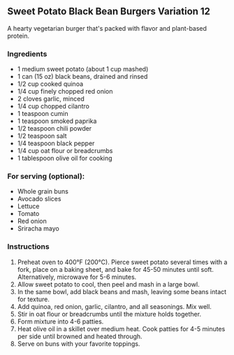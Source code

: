 ## Sweet Potato Black Bean Burgers Variation 12

A hearty vegetarian burger that's packed with flavor and plant-based protein.

### Ingredients

* 1 medium sweet potato (about 1 cup mashed)
* 1 can (15 oz) black beans, drained and rinsed
* 1/2 cup cooked quinoa
* 1/4 cup finely chopped red onion
* 2 cloves garlic, minced
* 1/4 cup chopped cilantro
* 1 teaspoon cumin
* 1 teaspoon smoked paprika
* 1/2 teaspoon chili powder
* 1/2 teaspoon salt
* 1/4 teaspoon black pepper
* 1/4 cup oat flour or breadcrumbs
* 1 tablespoon olive oil for cooking

### For serving (optional):
* Whole grain buns
* Avocado slices
* Lettuce
* Tomato
* Red onion
* Sriracha mayo

### Instructions

1. Preheat oven to 400°F (200°C). Pierce sweet potato several times with a fork, place on a baking sheet, and bake for 45-50 minutes until soft. Alternatively, microwave for 5-6 minutes.
2. Allow sweet potato to cool, then peel and mash in a large bowl.
3. In the same bowl, add black beans and mash, leaving some beans intact for texture.
4. Add quinoa, red onion, garlic, cilantro, and all seasonings. Mix well.
5. Stir in oat flour or breadcrumbs until the mixture holds together.
6. Form mixture into 4-6 patties.
7. Heat olive oil in a skillet over medium heat. Cook patties for 4-5 minutes per side until browned and heated through.
8. Serve on buns with your favorite toppings.